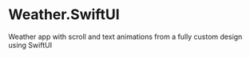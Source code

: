 # Weather.SwiftUI
Weather app with scroll and text animations from a fully custom design using SwiftUI
